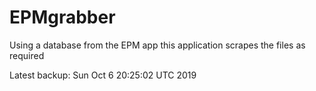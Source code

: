 # EPMgrabber
Using a database from the EPM app this application scrapes the files as required


Latest backup: Sun Oct 6 20:25:02 UTC 2019
